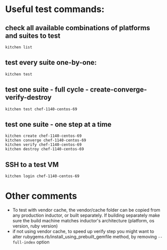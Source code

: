 # Useful test commands:
## check all available combinations of platforms and suites to test
`kitchen list`

## test every suite one-by-one:
`kitchen test`

## test one suite - full cycle - create-converge-verify-destroy
`kitchen test chef-1140-centos-69`

## test one suite - one step at a time
```
kitchen create chef-1140-centos-69
kitchen converge chef-1140-centos-69
kitchen verify chef-1140-centos-69
kitchen destroy chef-1140-centos-69
```

## SSH to a test VM
`kitchen login chef-1140-centos-69`

# Other comments
- To test with vendor cache, the vendor/cache folder can be copied from any production inductor, or built separately.
If building separately make sure the build machine matches inductor's architecture (platform, os version, ruby version)
- if not using vendor cache, to speed up verify step you might want to alter rubygems.rb/install_using_prebuilt_gemfile method, by removing `--full-index` option
